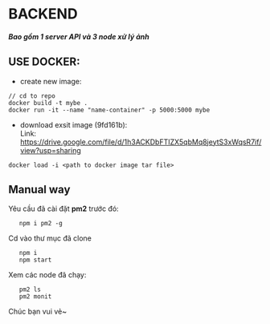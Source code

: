 # BACKEND
##### Bao gồm 1 server API và 3 node xử lý ảnh 

## USE DOCKER:
* create new image:   
```
// cd to repo
docker build -t mybe .
docker run -it --name "name-container" -p 5000:5000 mybe
```
* download exsit image (9fd161b):   
Link: https://drive.google.com/file/d/1h3ACKDbFTIZX5qbMq8jeytS3xWqsR7if/view?usp=sharing
```
docker load -i <path to docker image tar file>
```

## Manual way
Yêu cầu đã cài đặt **pm2** trước đó:
```
   npm i pm2 -g
```
Cd vào thư mục đã clone
```
   npm i
   npm start
```
Xem các node đã chạy:
```
   pm2 ls
   pm2 monit
```

Chúc bạn vui vẻ~
